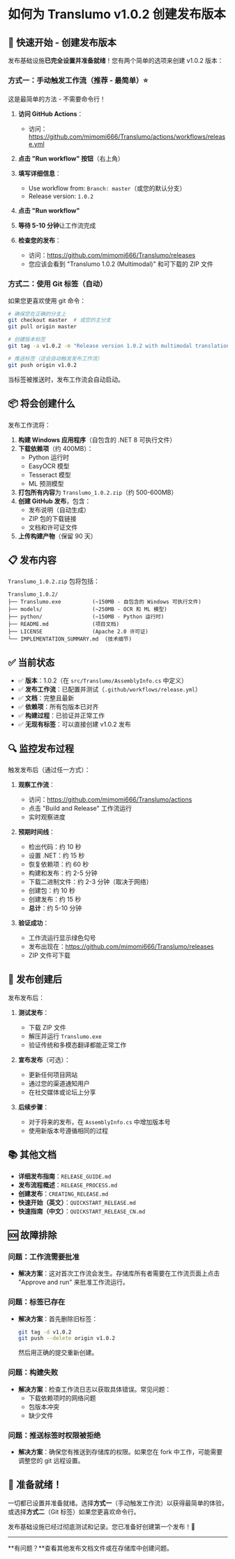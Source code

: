 # 如何为 Translumo v1.0.2 创建发布版本

## 🎯 快速开始 - 创建发布版本

发布基础设施**已完全设置并准备就绪**！您有两个简单的选项来创建 v1.0.2 版本：

### 方式一：手动触发工作流（推荐 - 最简单）⭐

这是最简单的方法 - 不需要命令行！

1. **访问 GitHub Actions**：
   - 访问：https://github.com/mimomi666/Translumo/actions/workflows/release.yml
   
2. **点击 "Run workflow" 按钮**（右上角）

3. **填写详细信息**：
   - Use workflow from: `Branch: master`（或您的默认分支）
   - Release version: `1.0.2`

4. **点击 "Run workflow"**

5. **等待 5-10 分钟**让工作流完成

6. **检查您的发布**：
   - 访问：https://github.com/mimomi666/Translumo/releases
   - 您应该会看到 "Translumo 1.0.2 (Multimodal)" 和可下载的 ZIP 文件

### 方式二：使用 Git 标签（自动）

如果您更喜欢使用 git 命令：

```bash
# 确保您在正确的分支上
git checkout master  # 或您的主分支
git pull origin master

# 创建版本标签
git tag -a v1.0.2 -m "Release version 1.0.2 with multimodal translation support"

# 推送标签（这会自动触发发布工作流）
git push origin v1.0.2
```

当标签被推送时，发布工作流会自动启动。

## 📦 将会创建什么

发布工作流将：

1. **构建 Windows 应用程序**（自包含的 .NET 8 可执行文件）
2. **下载依赖项**（约 400MB）：
   - Python 运行时
   - EasyOCR 模型
   - Tesseract 模型
   - ML 预测模型
3. **打包所有内容**为 `Translumo_1.0.2.zip`（约 500-600MB）
4. **创建 GitHub 发布**，包含：
   - 发布说明（自动生成）
   - ZIP 包的下载链接
   - 文档和许可证文件
5. **上传构建产物**（保留 90 天）

## 📋 发布内容

`Translumo_1.0.2.zip` 包将包括：

```
Translumo_1.0.2/
├── Translumo.exe          (~150MB - 自包含的 Windows 可执行文件)
├── models/                (~250MB - OCR 和 ML 模型)
├── python/                (~150MB - Python 运行时)
├── README.md              (项目文档)
├── LICENSE                (Apache 2.0 许可证)
└── IMPLEMENTATION_SUMMARY.md  (技术细节)
```

## ✅ 当前状态

- ✅ **版本**：1.0.2（在 `src/Translumo/AssemblyInfo.cs` 中定义）
- ✅ **发布工作流**：已配置并测试（`.github/workflows/release.yml`）
- ✅ **文档**：完整且最新
- ✅ **依赖项**：所有包版本已对齐
- ✅ **构建过程**：已验证并正常工作
- ✅ **无现有标签**：可以直接创建 v1.0.2 发布

## 🔍 监控发布过程

触发发布后（通过任一方式）：

1. **观察工作流**：
   - 访问：https://github.com/mimomi666/Translumo/actions
   - 点击 "Build and Release" 工作流运行
   - 实时观察进度

2. **预期时间线**：
   - 检出代码：约 10 秒
   - 设置 .NET：约 15 秒
   - 恢复依赖项：约 60 秒
   - 构建和发布：约 2-5 分钟
   - 下载二进制文件：约 2-3 分钟（取决于网络）
   - 创建包：约 10 秒
   - 创建发布：约 15 秒
   - **总计**：约 5-10 分钟

3. **验证成功**：
   - 工作流运行显示绿色勾号
   - 发布出现在：https://github.com/mimomi666/Translumo/releases
   - ZIP 文件可下载

## 🎉 发布创建后

发布发布后：

1. **测试发布**：
   - 下载 ZIP 文件
   - 解压并运行 `Translumo.exe`
   - 验证传统和多模态翻译都能正常工作

2. **宣布发布**（可选）：
   - 更新任何项目网站
   - 通过您的渠道通知用户
   - 在社交媒体或论坛上分享

3. **后续步骤**：
   - 对于将来的发布，在 `AssemblyInfo.cs` 中增加版本号
   - 使用新版本号遵循相同的过程

## 📚 其他文档

- **详细发布指南**：`RELEASE_GUIDE.md`
- **发布流程概述**：`RELEASE_PROCESS.md`
- **创建发布**：`CREATING_RELEASE.md`
- **快速开始（英文）**：`QUICKSTART_RELEASE.md`
- **快速指南（中文）**：`QUICKSTART_RELEASE_CN.md`

## 🆘 故障排除

### 问题：工作流需要批准
- **解决方案**：这对首次工作流会发生。存储库所有者需要在工作流页面上点击 "Approve and run" 来批准工作流运行。

### 问题：标签已存在
- **解决方案**：首先删除旧标签：
  ```bash
  git tag -d v1.0.2
  git push --delete origin v1.0.2
  ```
  然后用正确的提交重新创建。

### 问题：构建失败
- **解决方案**：检查工作流日志以获取具体错误。常见问题：
  - 下载依赖项时的网络问题
  - 包版本冲突
  - 缺少文件

### 问题：推送标签时权限被拒绝
- **解决方案**：确保您有推送到存储库的权限。如果您在 fork 中工作，可能需要调整您的 git 远程设置。

## 🎯 准备就绪！

一切都已设置并准备就绪。选择**方式一**（手动触发工作流）以获得最简单的体验，或选择**方式二**（Git 标签）如果您更喜欢命令行。

发布基础设施已经过彻底测试和记录。您已准备好创建第一个发布！🚀

---

**有问题？**查看其他发布文档文件或在存储库中创建问题。
